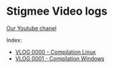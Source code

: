 # Stigmee Video logs

[Our Youtube chanel](https://www.youtube.com/watch?v=wWxWAMTDwSw&list=PLEpLwPTbknUGX9F4MVdODESeaiAx6lGXT)

Index:
- [VLOG 0000 - Compilation Linux](https://youtu.be/wWxWAMTDwSw)
- [VLOG 0001 - Compilation Windows](https://youtu.be/eDkAehyOuk8)
